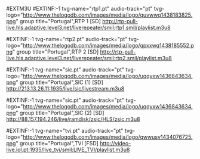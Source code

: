 #EXTM3U
#EXTINF:-1 tvg-name="rtp1.pt" audio-track="pt" tvg-logo="http://www.thelogodb.com/images/media/logo/quvwwq1438183825.png" group title="Portugal",RTP 1 [SD]
http://rtp-pull-live.hls.adaptive.level3.net/liverepeater/smil:rtp1.smil/playlist.m3u8

#EXTINF:-1 tvg-name="rtp2.pt" audio-track="pt" tvg-logo="http://www.thelogodb.com/images/media/logo/qpxxwq1438185552.png" group title="Portugal",RTP 2 [SD]
http://rtp-pull-live.hls.adaptive.level3.net/liverepeater/smil:rtp2.smil/playlist.m3u8

#EXTINF:-1 tvg-name="sic.pt" audio-track="pt" tvg-logo="http://www.thelogodb.com/images/media/logo/uqqyxw1436843634.png" group title="Portugal",SIC (1) [SD]
http://213.13.26.11:1935/live/sic/livestream.m3u8

#EXTINF:-1 tvg-name="sic.pt" audio-track="pt" tvg-logo="http://www.thelogodb.com/images/media/logo/uqqyxw1436843634.png" group title="Portugal",SIC (2) [SD]
http://88.157.194.246/live/ramdisk/zsic/HLS/zsic.m3u8

#EXTINF:-1 tvg-name="tvi.pt" audio-track="pt" tvg-logo="http://www.thelogodb.com/images/media/logo/qwwusv1434076725.png" group title="Portugal",TVI [FSD]
http://video-live.iol.pt:1935/live_tvi/smil:LIVE_TVI/playlist.m3u8

